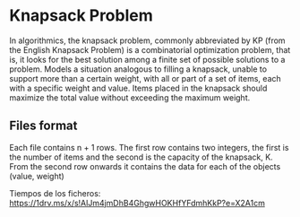 # Knapsack Problem
In algorithmics, the knapsack problem, commonly abbreviated by KP (from the English Knapsack Problem) is a combinatorial optimization problem, that is, it looks for the best solution among a finite set of possible solutions to a problem. Models a situation analogous to filling a knapsack, unable to support more than a certain weight, with all or part of a set of items, each with a specific weight and value. Items placed in the knapsack should maximize the total value without exceeding the maximum weight.

## Files format
Each file contains n + 1 rows. The first row contains two integers, the first is the number of items and the second is the capacity of the knapsack, K. From the second row onwards it contains the data for each of the objects (value, weight)

Tiempos de los ficheros: https://1drv.ms/x/s!AlJm4jmDhB4GhgwHOKHfYFdmhKkP?e=X2A1cm
